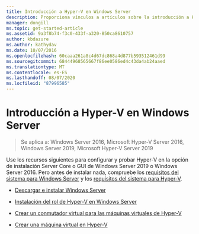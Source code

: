 ```yaml
---
title: Introducción a Hyper-V en Windows Server
description: Proporciona vínculos a artículos sobre la introducción a Hyper-V
manager: dongill
ms.topic: get-started-article
ms.assetid: 9a3f8b74-f3c0-433f-a320-850ca8610757
author: kbdazure
ms.author: kathydav
ms.date: 10/07/2016
ms.openlocfilehash: 60caaa261a8c4d67dc868a4d877b593512461d99
ms.sourcegitcommit: 68444968565667f86ee0586ed4c43da4ab24aaed
ms.translationtype: MT
ms.contentlocale: es-ES
ms.lasthandoff: 08/07/2020
ms.locfileid: "87996585"
---
```

# <a name="get-started-with-hyper-v-on-windows-server"></a>Introducción a Hyper-V en Windows Server

>Se aplica a: Windows Server 2016, Microsoft Hyper-V Server 2016, Windows Server 2019, Microsoft Hyper-V Server 2019

Use los recursos siguientes para configurar y probar Hyper-V en la opción de instalación Server Core o GUI de Windows Server 2019 o Windows Server 2016. Pero antes de instalar nada, compruebe los [requisitos del sistema para Windows Server](../../../get-started/system-requirements.md) y los [requisitos del sistema para Hyper-V](../System-requirements-for-Hyper-V-on-Windows.md).

- [Descargar e instalar Windows Server](https://www.microsoft.com/evalcenter/evaluate-windows-server-2019)

- [Instalación del rol de Hyper-V en Windows Server](Install-the-Hyper-V-role-on-Windows-Server.md)
- [Crear un conmutador virtual para las máquinas virtuales de Hyper-V](Create-a-virtual-switch-for-Hyper-V-virtual-machines.md)
- [Crear una máquina virtual en Hyper-V](Create-a-virtual-machine-in-Hyper-V.md)